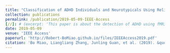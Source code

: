 ```yaml
---
title: "Classification of ADHD Individuals and Neurotypicals Using Reliable RELIEF: A Resting-State Study"
collection: publications
permalink: /publication/2019-05-09-IEEE-Access
[//]: # (excerpt: 'This paper is about the detection of ADHD using fMRI and machine learning.')
date: 2019-05-09
venue: 'IEEE Access'
paperurl: 'http://Robert-BoMiao.github.io/files/IEEEAccess2019.pdf'
citation: 'Bo Miao, Liangliang Zhang, Junling Guan, et al. (2019). &quot;Classification of ADHD Individuals and Neurotypicals Using Reliable RELIEF: A Resting-State Study.&quot; <i>IEEE Access</i>. Vol. 7, pp.62163-62171.'
---
```

